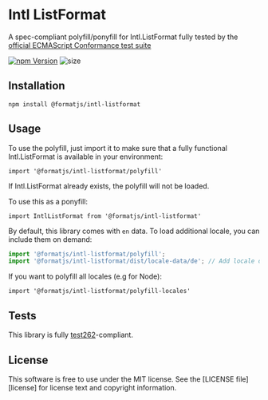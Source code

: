 # Intl ListFormat

A spec-compliant polyfill/ponyfill for Intl.ListFormat fully tested by the [official ECMAScript Conformance test suite](https://github.com/tc39/test262)

[![npm Version][npm-badge]][npm]
![size](https://badgen.net/bundlephobia/minzip/@formatjs/intl-listformat)

## Installation

```
npm install @formatjs/intl-listformat
```

## Usage

To use the polyfill, just import it to make sure that a fully functional Intl.ListFormat is available in your environment:

```
import '@formatjs/intl-listformat/polyfill'
```

If Intl.ListFormat already exists, the polyfill will not be loaded.

To use this as a ponyfill:

```
import IntlListFormat from '@formatjs/intl-listformat'
```

By default, this library comes with `en` data. To load additional locale, you can include them on demand:

```js
import '@formatjs/intl-listformat/polyfill';
import '@formatjs/intl-listformat/dist/locale-data/de'; // Add locale data for de
```

If you want to polyfill all locales (e.g for Node):

```
import '@formatjs/intl-listformat/polyfill-locales'
```

## Tests

This library is fully [test262](https://github.com/tc39/test262/tree/master/test/intl402/ListFormat)-compliant.

## License

This software is free to use under the MIT license.
See the [LICENSE file][license] for license text and copyright information.

[npm]: https://www.npmjs.org/package/@formatjs/intl-listformat
[npm-badge]: https://img.shields.io/npm/v/@formatjs/intl-listformat.svg?style=flat-square
